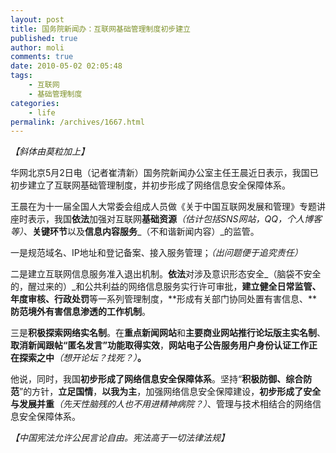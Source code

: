 ```yaml
---
layout: post
title: 国务院新闻办：互联网基础管理制度初步建立
published: true
author: moli
comments: true
date: 2010-05-02 02:05:48
tags:
    - 互联网
    - 基础管理制度
categories:
    - life
permalink: /archives/1667.html
---
```

[][1]_【斜体由莫粒加上】_

华网北京5月2日电（记者崔清新）国务院新闻办公室主任王晨近日表示，我国已初步建立了互联网基础管理制度，并初步形成了网络信息安全保障体系。

王晨在为十一届全国人大常委会组成人员做《关于中国互联网发展和管理》专题讲座时表示，我国**依法**加强对互联网**基础资源**_（估计包括SNS网站，QQ，个人博客等）_、**关键环节**以及**信息内容服务**_（不和谐新闻内容）_的监管。

一是规范域名、IP地址和登记备案、接入服务管理；_（出问题便于追究责任）_

二是建立互联网信息服务准入退出机制。**依法**对涉及意识形态安全_（脑袋不安全的，醒过来的）_和公共利益的网络信息服务实行许可审批，**建立健全日常监管、年度审核、行政处罚**等一系列管理制度，**形成有关部门协同处置有害信息、****防范境外有害信息渗透的工作机制**。

三是**积极探索网络实名制**。在**重点新闻网站**和**主要商业网站推行论坛版主实名制**、**取消新闻跟帖“匿名发言”功能取得实效**，**网站电子公告服务用户身份认证工作正在探索之中**_（想开论坛？找死？）_**。**

他说，同时，我国**初步形成了网络信息安全保障体系**。坚持“**积极防御、综合防范**”的方针，**立足国情**，**以我为主**，加强网络信息安全保障建设，**初步形成了安全与发展并重**_（先天性脑残的人也不用进精神病院？）_、管理与技术相结合的网络信息安全保障体系。

_【中国宪法允许公民言论自由。宪法高于一切法律法规】_

 [1]: http://huoxr.com/wp-content/uploads/2010/05/00e04c2232fa0c51d6c101.jpg